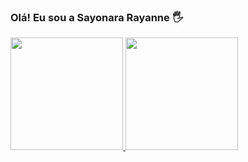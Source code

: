 ### Olá! Eu sou a Sayonara Rayanne 🖐️
<div>
  <a href="https://github.com/Sayonararayanne">
  <img height="180em" src="https://github-readme-stats.vercel.app/api?username=Sayonararayanne&show_icons=true&theme=dracula&include_all_commits=true&count_private=true"/>
  <img height="180em" src="https://github-readme-stats.vercel.app/api/top-langs/?username=Sayonararayanne&layout=compact&langs_count=7&theme=dracula"/>
</div>
